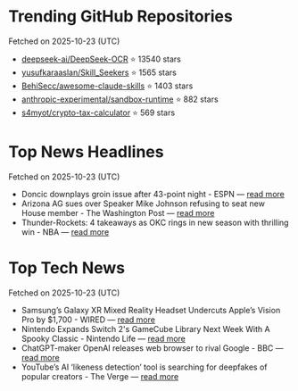 # Trending GitHub Repositories
Fetched on 2025-10-23 (UTC)

- [deepseek-ai/DeepSeek-OCR](https://github.com/deepseek-ai/DeepSeek-OCR) ⭐ 13540 stars
- [yusufkaraaslan/Skill_Seekers](https://github.com/yusufkaraaslan/Skill_Seekers) ⭐ 1565 stars
- [BehiSecc/awesome-claude-skills](https://github.com/BehiSecc/awesome-claude-skills) ⭐ 1403 stars
- [anthropic-experimental/sandbox-runtime](https://github.com/anthropic-experimental/sandbox-runtime) ⭐ 882 stars
- [s4myot/crypto-tax-calculator](https://github.com/s4myot/crypto-tax-calculator) ⭐ 569 stars

# Top News Headlines
Fetched on 2025-10-23 (UTC)
- Doncic downplays groin issue after 43-point night - ESPN — [read more](https://www.espn.com/nba/story/_/id/46680598/luka-doncic-scores-43-points-lakers-loss-warriors-says-groin-issue-probably-nothing)
- Arizona AG sues over Speaker Mike Johnson refusing to seat new House member - The Washington Post — [read more](https://www.washingtonpost.com/politics/2025/10/21/arizona-suit-house-mike-johnson/)
- Thunder-Rockets: 4 takeaways as OKC rings in new season with thrilling win - NBA — [read more](https://www.nba.com/news/4-takeaways-thunder-rockets)

# Top Tech News
Fetched on 2025-10-23 (UTC)
- Samsung’s Galaxy XR Mixed Reality Headset Undercuts Apple’s Vision Pro by $1,700 - WIRED — [read more](https://www.wired.com/story/samsung-galaxy-xr-gemini-android-xr-mixed-reality-headset/)
- Nintendo Expands Switch 2's GameCube Library Next Week With A Spooky Classic - Nintendo Life — [read more](https://www.nintendolife.com/news/2025/10/nintendo-expands-switch-2s-gamecube-library-next-week-with-a-spooky-classic)
- ChatGPT-maker OpenAI releases web browser to rival Google - BBC — [read more](https://www.bbc.com/news/articles/c07mz10m1k9o)
- YouTube’s AI ‘likeness detection’ tool is searching for deepfakes of popular creators - The Verge — [read more](https://www.theverge.com/news/803818/youtube-ai-likeness-detection-deepfake)
